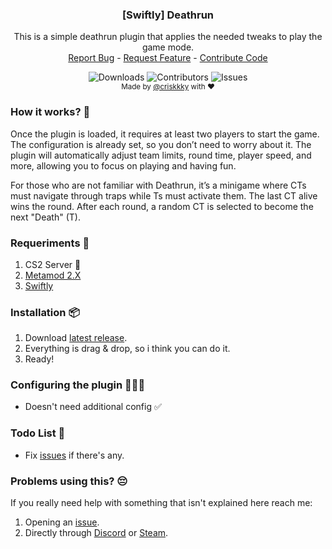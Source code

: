   <h3 align="center">[Swiftly] Deathrun</h3>

  <p align="center">
    This is a simple deathrun plugin that applies the needed tweaks to play the game mode.
    <br/>
    <a href="https://github.com/criskkky/swiftly_deathrun/issues">Report Bug</a>
    -
    <a href="https://github.com/criskkky/swiftly_deathrun/issues">Request Feature</a>
    -
    <a href="https://github.com/criskkky/swiftly_deathrun/pulls">Contribute Code</a>
  </p>
</p>
  <p align="center">
  <img alt="Downloads" src="https://img.shields.io/github/downloads/criskkky/swiftly_deathrun/total?style=for-the-badge&color=cyan">
  <img alt="Contributors" src="https://img.shields.io/github/contributors/criskkky/swiftly_deathrun?color=cyan&style=for-the-badge">
  <img alt="Issues" src="https://img.shields.io/github/issues/criskkky/swiftly_deathrun?style=for-the-badge&color=cyan">
<br>
<sub>Made by <a href="https://github.com/criskkky" target="_blank">@criskkky</a> with ❤️</sub> 
  </p>

### How it works? 🤨
Once the plugin is loaded, it requires at least two players to start the game. The configuration is already set, so you don’t need to worry about it. The plugin will automatically adjust team limits, round time, player speed, and more, allowing you to focus on playing and having fun.

For those who are not familiar with Deathrun, it’s a minigame where CTs must navigate through traps while Ts must activate them. The last CT alive wins the round. After each round, a random CT is selected to become the next "Death" (T).

### Requeriments 📄
1. CS2 Server 🤡
2. [Metamod 2.X](https://www.sourcemm.net/downloads.php/?branch=master)
3. [Swiftly](https://github.com/swiftly-solution/swiftly/releases/latest)

### Installation 📦
1. Download [latest release](https://github.com/criskkky/swiftly_deathrun/releases/latest).
2. Everything is drag & drop, so i think you can do it.
3. Ready!

### Configuring the plugin 👨🏻‍💻
- Doesn't need additional config ✅

### Todo List 🎯
- Fix [issues](https://github.com/criskkky/swiftly_deathrun/issues) if there's any.

### Problems using this? 😔
If you really need help with something that isn't explained here reach me:
1. Opening an [issue](https://github.com/criskkky/swiftly_deathrun/issues).
2. Directly through [Discord](<https://discord.com/users/404372759028957231>) or [Steam](<https://steamcommunity.com/profiles/76561197971142357>).
